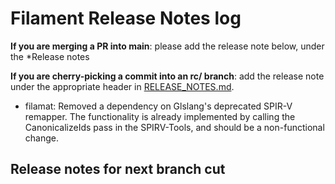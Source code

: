 # Filament Release Notes log

**If you are merging a PR into main**: please add the release note below, under the *Release notes

**If you are cherry-picking a commit into an rc/ branch**: add the release note under the
appropriate header in [RELEASE_NOTES.md](./RELEASE_NOTES.md).

- filamat: Removed a dependency on Glslang's deprecated SPIR-V remapper.
  The functionality is already implemented by calling the CanonicalizeIds pass
  in the SPIRV-Tools, and should be a non-functional change.

## Release notes for next branch cut
